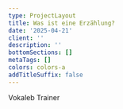 ```yaml
---
type: ProjectLayout
title: Was ist eine Erzählung?
date: '2025-04-21'
client: ''
description: ''
bottomSections: []
metaTags: []
colors: colors-a
addTitleSuffix: false
---
```

Vokaleb Trainer

